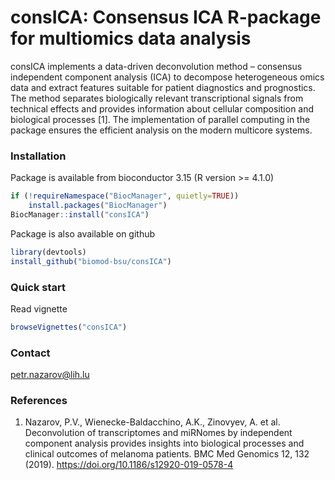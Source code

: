 # consICA: Consensus ICA R-package for multiomics data analysis
consICA implements a data-driven deconvolution method – consensus independent component analysis (ICA) to decompose heterogeneous omics data and extract features suitable for patient diagnostics and prognostics. The method separates biologically relevant transcriptional signals from technical effects and provides information about cellular composition and biological processes [1]. The implementation of parallel computing in the package ensures the efficient analysis on the modern multicore systems.

### Installation
Package is available from bioconductor 3.15 (R version >= 4.1.0)
```r
if (!requireNamespace("BiocManager", quietly=TRUE))
    install.packages("BiocManager")
BiocManager::install("consICA")
```

Package is also available on github
```r
library(devtools)
install_github("biomod-bsu/consICA")
```  

### Quick start
Read vignette
```r
browseVignettes("consICA")
``` 

### Contact
petr.nazarov@lih.lu

### References
1. Nazarov, P.V., Wienecke-Baldacchino, A.K., Zinovyev, A. et al. Deconvolution of transcriptomes and miRNomes by independent component analysis provides insights into biological processes and clinical outcomes of melanoma patients. BMC Med Genomics 12, 132 (2019). https://doi.org/10.1186/s12920-019-0578-4
